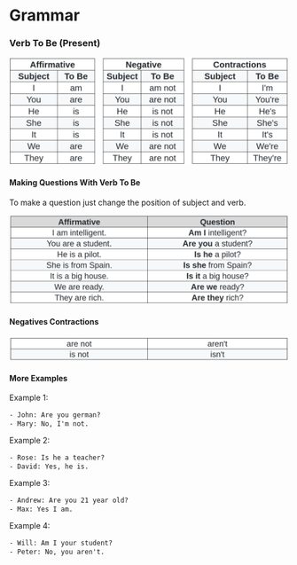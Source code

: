 # Grammar

### Verb To Be (Present)

<img
    src="images/verbtobe.png"
    alt="Verb To Be Tables"
/>

#### Making Questions With Verb To Be

To make a question just change the position of subject and verb.

<img
    src="images/verbtobeques.png"
    alt="Verb To Be Tables"
/>

#### Negatives Contractions

<img
    src="images/verbtobenegcont.png"
    alt="Verb To Be Tables"
/>

#### More Examples

Example 1:

    - John: Are you german?
    - Mary: No, I'm not.

Example 2:

    - Rose: Is he a teacher?
    - David: Yes, he is.

Example 3:

    - Andrew: Are you 21 year old?
    - Max: Yes I am.

Example 4:

    - Will: Am I your student?
    - Peter: No, you aren't.